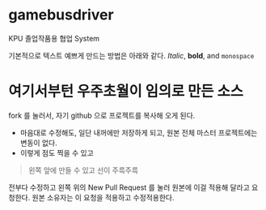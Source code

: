 # gamebusdriver
KPU 
졸업작품용 협업 System


기본적으로 텍스트 예쁘게 만드는 방법은 아래와 같다.
*Italic*, **bold**, and  `monospace`

여기서부턴 우주초월이 임의로 만든 소스
================================
fork 를 눌러서, 자기 github 으로 프로젝트를 복사해 오게 된다.
  * 마음대로 수정해도, 일단 내꺼에만 저장하게 되고, 원본 전체 마스터 프로젝트에는 변동이 없다.
  * 이렇게 점도 찍을 수 있고

> 왼쪽 앞에 만들 수 있고
> 선이 주륵주륵

전부다 수정하고 왼쪽 위의 New Pull Request 를 눌러 원본에 이걸 적용해 달라고 요청한다.
원본 소유자는 이 요청을 적용하고 수정적용한다.
